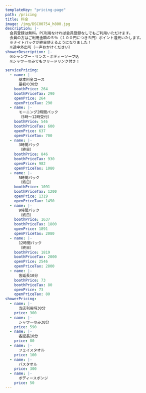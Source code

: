 ```yaml
---
templateKey: "pricing-page"
path: /pricing
title: 料金
image: /img/DSC00754_h800.jpg
description: |-
  会員登録は無料。PC利用なければ会員登録なしでもご利用いただけます。
  会員の方はご利用金額の５％（１００円につき５円）ポイント還元いたします。
  ※ナイトパックが終日使えるようになりました！
  ※途中外出可（一声おかけください）
showerDescription: |-
  ※シャンプー・リンス・ボディーソープ込
  ※シャワーのみでもフリードリンク付き！

servicePricing:
  - name: |-
      基本料金コース
      最初の30分
    boothPrice: 264
    boothPriceTax: 290
    openPrice: 264
    openPriceTax: 290
  - name: |-
      モーニング2時間パック
      （5時～12時受付）
    boothPrice: 546
    boothPriceTax: 600
    openPrice: 637
    openPriceTax: 700
  - name: |-
      3時間パック
      （終日）
    boothPrice: 846
    boothPriceTax: 930
    openPrice: 982
    openPriceTax: 1080
  - name: |-
      5時間パック
      （終日）
    boothPrice: 1091
    boothPriceTax: 1200
    openPrice: 1319
    openPriceTax: 1450
  - name: |-
      9時間パック
      （終日）
    boothPrice: 1637
    boothPriceTax: 1800
    openPrice: 1891
    openPriceTax: 2080
  - name: |-
      12時間パック
      （終日）
    boothPrice: 1819
    boothPriceTax: 2000
    openPrice: 2546
    openPriceTax: 2800
  - name: |-
      各延長10分
    boothPrice: 73
    boothPriceTax: 80
    openPrice: 73
    openPriceTax: 80
showerPricing:
  - name: |-
      当店利用時30分
    price: 300
  - name: |-
      シャワーのみ30分
    price: 590
  - name: |-
      各延長10分
    price: 80
  - name: |-
      フェイスタオル
    price: 100
  - name: |-
      バスタオル
    price: 300
  - name: |-
      ボディースポンジ
    price: 50
---
```

